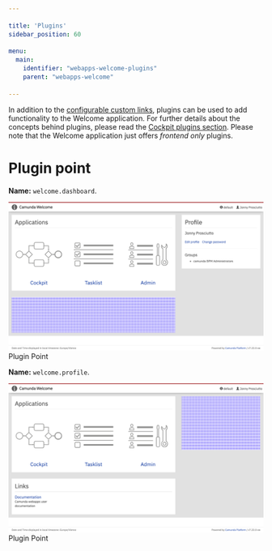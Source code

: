 ```yaml
---

title: 'Plugins'
sidebar_position: 60

menu:
  main:
    identifier: "webapps-welcome-plugins"
    parent: "webapps-welcome"

---
```


In addition to the [configurable custom links](../webapps/welcome/configuration.md), plugins can be used to add functionality to the Welcome application. For further details about the concepts behind plugins, please read the [Cockpit plugins section](../webapps/cockpit/extend/plugins.md). Please note that the Welcome application just offers _frontend only_ plugins.


# Plugin point


**Name:** `welcome.dashboard`.

![Example img](./img/welcome-dashboard-plugin.png)Plugin Point

**Name:** `welcome.profile`.

![Example img](./img/welcome-profile-plugin.png)Plugin Point
